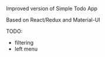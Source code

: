 Improved version of Simple Todo App

Based on React/Redux and Material-UI

TODO:
- filtering
- left menu
